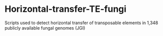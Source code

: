 # Horizontal-transfer-TE-fungi
Scripts used to detect horizontal transfer of transposable elements in 1,348 publicly available fungal genomes (JGI)
